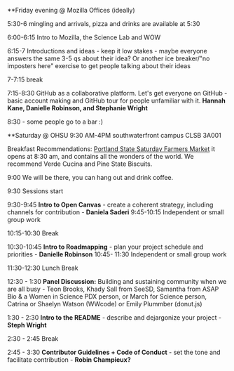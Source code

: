 **Friday evening @ Mozilla Offices (ideally)

5:30-6 mingling and arrivals, pizza and drinks are available at 5:30

6:00-6:15 Intro to Mozilla, the Science Lab and WOW

6:15-7 Introductions and ideas - keep it low stakes - maybe everyone answers the same 3-5 qs about their idea? Or another ice breaker/"no imposters here" exercise to get people talking about their ideas

7-7:15 break

7:15-8:30 GitHub as a collaborative platform. Let's get everyone on GitHub - basic account making and GitHub tour for people unfamiliar with it. **Hannah Kane, Danielle Robinson, and Stephanie Wright**

8:30 - some people go to a bar :)


**Saturday @ OHSU 9:30 AM-4PM southwaterfront campus CLSB 3A001 

Breakfast Recommendations: [Portland State Saturday Farmers Market](http://www.portlandfarmersmarket.org/our-markets/psu/) it opens at 8:30 am, and contains all the wonders of the world. We recommend Verde Cucina and Pine State Biscuits.

9:00 We will be there, you can hang out and drink coffee. 

9:30 Sessions start

9:30-9:45 **Intro to Open Canvas** - create a coherent strategy, including channels for contribution - **Daniela Saderi**
9:45-10:15 Independent or small group work  

10:15-10:30 Break 

10:30-10:45 **Intro to Roadmapping** - plan your project schedule and priorities - **Danielle Robinson**
10:45- 11:30 Independent or small group work

11:30-12:30 Lunch Break

12:30 - 1:30 **Panel Discussion:**
Building and sustaining community when we are all busy - Teon Brooks, Khady Sall from SeeSD, Samantha from ASAP Bio & a Women in Science PDX person, or March for Science person, Catrina or Shaelyn Watson (WWcode) or Emily Plummber (donut.js)
   
1:30 - 2:30 **Intro to the README** - describe and dejargonize your project - **Steph Wright**
 
2:30 - 2:45 Break

2:45 - 3:30 **Contributor Guidelines + Code of Conduct** - set the tone and facilitate contribution - **Robin Champieux?**
   

   
   
